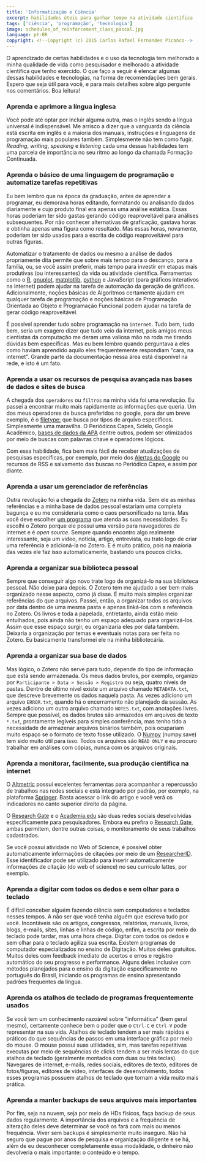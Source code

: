 ```yaml
--- 
title: 'Informatização e Ciência'
excerpt: habilidades úteis para ganhar tempo na atividade científica
tags: ['ciência', 'programação', 'tecnologia']
image: schedules_of_reinforcement_class_pascal.jpg
language: pt-BR
copyright: <!--Copyright (c) 2015 Carlos Rafael Fernandes Picanco-->
---
```


O aprendizado de certas habilidades e o uso da tecnologia tem melhorado a minha qualidade de vida como pesquisador e melhorado a atividade científica que tenho exercido. O que faço a seguir é elencar algumas dessas habilidades e tecnologias, na forma de recomendações bem gerais. Espero que seja útil para você, e para mais detalhes sobre algo pergunte nos comentários. Boa leitura!

### Aprenda e aprimore a língua inglesa

Você pode até optar por incluir alguma outra, mas o inglês sendo a língua universal é indispensável. Me arrisco a dizer que a vanguarda da ciência está escrita em inglês e a maioria dos manuais, instruções e linguagens de programação mais populares também. Simplesmente não tem como fugir. *Reading*, *writing*, *speaking* e *listening* cada uma dessas habilidades tem uma parcela de importância no seu ritmo ao longo da chamada Formação Continuada. 

### Aprenda o básico de uma linguagem de programação e automatize tarefas repetitivas

Eu bem lembro que na época da graduação, antes de aprender a programar, eu demorava horas editando, formatando ou analisando dados diariamente e cujo produto final era apenas uma análise estática. Essas horas poderiam ter sido gastas gerando código reaproveitável para análises subsequentes. Por não conhecer alternativas de graficação, gastava horas e obtinha apenas uma figura como resultado. Mas essas horas, novamente, poderiam ter sido usadas para a escrita de código reaproveitável para outras figuras.

Automatizar o tratamento de dados ou mesmo a análise de dados propriamente dita permite que sobre mais tempo para o descanço, para a família, ou, se você assim preferir, mais tempo para investir em etapas mais produtivas (ou interessantes) da vida ou atividade científica. Ferramentas como o [R](http://www.r-project.org/), [gnuplot](http://www.gnuplot.info/), [matplotlib](http://matplotlib.org/), [python](https://www.python.org/) e JavaScript (para gráficos interativos na internet) podem ajudar na tarefa de automação da geração de gráficos. Adicionalmente, noções básicas de Algoritmos certamente ajudam em qualquer tarefa de programação e noções básicas de Programação Orientada ao Objeto e Programação Funcional podem ajudar na tarefa de gerar código reaproveitável.

É possível aprender tudo sobre programação na `internet`. Tudo bem, tudo bem, seria um exagero dizer que tudo veio da internet, pois amigos meus cientistas da computação me deram uma valiosa mão na roda me tirando dúvidas bem específicas. Mas eu bem lembro quando perguntava a eles como haviam aprendido aquilo eles frequentemente respondiam "cara, na internet". Grande parte da documentação nessa área está disponível na rede, e isto é um fato.

### Aprenda a usar os recursos de pesquisa avançada nas bases de dados e sites de busca

A chegada dos `operadores` ou `filtros` na minha vida foi uma revolução. Eu passei a encontrar muito mais rapidamente as informações que queria. Um dos meus operadores de busca preferidos no google, para dar um breve exemplo, é o [filetype:](https://www.google.ca/search?q=%22skinner%22+filetype:pdf) que busca por tipos de arquivo específicos. Simplesmente uma maravilha. O Periódicos Capes, Scielo, Google Acadêmico, [bases de dados da APA](http://www.apa.org/pubs/databases/index.aspx) dentre outros, podem ser otimizados por meio de buscas com palavras chave e operadores lógicos.

Com essa habilidade, fica bem mais fácil de receber atualizações de pesquisas específicas, por exemplo, por meio dos [Alertas do Google](https://support.google.com/alerts/?hl=pt-BR) ou recursos de RSS e salvamento das buscas no Periódico Capes, e assim por diante.

### Aprenda a usar um gerenciador de referências

Outra revolução foi a chegada do [Zotero](https://www.zotero.org/) na minha vida. Sem ele as minhas referências e a minha base de dados pessoal estariam uma completa bagunça e eu me consideraria como o caos personificado na terra. Mas você deve escolher [um programa](http://en.wikipedia.org/wiki/Comparison_of_reference_management_software) que atenda as suas necessidades. Eu escolhi o Zotero porque ele possui uma versão para navegadores de internet e é *open source*. Sempre quando encontro algo realmente interessante, seja um video, notícia, artigo, entrevista, eu trato logo de criar uma referência e adicioná-la no Zotero. E é muito prático, pois na maioria das vezes ele faz isso automaticamente, bastando uns poucos clicks.

### Aprenda a organizar sua biblioteca pessoal

Sempre que conseguir algo novo trate logo de organizá-lo na sua biblioteca pessoal. Não deixe para depois. O Zotero tem me ajudado a ser bem mais organizado nesse aspecto, como já disse. É muito mais simples organizar referências do que arquivos. Passei, então, a organizar todos os arquivos por data dentro de uma mesma pasta e apenas linká-los com a referência no Zotero. Os livros e toda a papelada, entretanto, ainda estão meio entulhados, pois ainda não tenho um espaço adequado para organizá-los. Assim que esse espaço surgir, eu organizaria eles por data também. Deixaria a organização por temas e eventuais notas para ser feita no Zotero. Eu basicamente transformei ele na minha bibliotecária.

### Aprenda a organizar sua base de dados

Mas lógico, o Zotero não serve para tudo, depende do tipo de informação que está sendo armazenada. Os meus dados brutos, por exemplo, organizo por `Participante > Data > Sessão > Registro` ou seja, quatro níveis de pastas. Dentro de último nível existe um arquivo chamado `METADATA.txt`, que descreve brevemente os dados naquela pasta. As vezes adiciono um arquivo `ERROR.txt`, quando há o encerramento não planejado da sessão. As vezes adiciono um outro arquivo chamado `NOTES.txt`, com anotações livres. Sempre que possível, os dados brutos são armazedos em arquivos de texto `*.txt`, prontamente legíveis para simples conferência, mas tenho tido a necessidade de armazenar arquivos binários também, pois ocupariam muito espaço se o formato de texto fosse utilizado. O [Numpy](http://www.numpy.org/) (numpy.save) tem sido muito útil para isso. Todos os arquivos são `READ ONLY` e eu procuro trabalhar em análises com cópias, nunca com os arquivos originais.

### Aprenda a monitorar, facilmente, sua produção científica na internet

O [Altmetric](http://www.altmetric.com/) possui excelentes ferramentas para acompanhar a repercussão de trabalhos nas redes sociais e está integrado por padrão, por exemplo, na plataforma [Springer](http://www.springer.com/). Basta acessar o link do artigo e você verá os indicadores no canto superior direito da página.

O [Research Gate](http://researchgate.org/) e o [Academia.edu](http://academia.edu/) são duas redes sociais deselvolvidas especificamente para pesquisadores. Embora eu prefira o [Research Gate](http://researchgate.org/), ambas permitem, dentre outras coisas, o monitoramento de seus trabalhos cadastrados.

Se você possui atividade no Web of Science, é possível obter automaticamente informações de citações por meio de um [ResearcherID](http://www.researcherid.com). Esse identificador pode ser utilizado para inserir automaticamente informações de citação (do web of science) no seu currículo lattes, por exemplo.

### Aprenda a digitar com todos os dedos e sem olhar para o teclado

É difícil conceber alguém fazendo ciência sem computadores e teclados nesses tempos. A não ser que você tenha alguém que escreva tudo por você. Incontáveis são os artigos, congressos, relatórios, manuais, livros, blogs, e-mails, sites, linhas e linhas de código, enfim, a escrita por meio do teclado pode tardar, mas uma hora chega. Digitar com todos os dedos e sem olhar para o teclado agiliza sua escrita. Existem programas de computador especializados no ensino de Digitação. Muitos deles gratuitos. Muitos deles com feedback imediato de acertos e erros e registro automático do seu progresso e performance. Alguns deles inclusive com métodos planejados para o ensino da digitação especificamente no português do Brasil, iniciando os programas de ensino apresentando padrões frequentes da lingua.

### Aprenda os atalhos de teclado de programas frequentemente usados

Se você tem um conhecimento razoável sobre "informática" (bem geral mesmo), certamente conhece bem o poder que o `Ctrl-C` e `Ctrl-V` pode representar na sua vida. Atalhos de teclado tendem a ser mais rápidos e práticos do que sequências de passos em uma interface gráfica por meio do mouse. O mouse possui suas utilidades, sim, mas tarefas repetitivas executas por meio de sequências de clicks tendem a ser mais lentas do que atalhos de teclado (geralmente montados com duas ou três teclas). Navegares de internet, e-mails, redes sociais, editores de texto, editores de fotos/figuras, editores de video, interfaces de desenvolvimento, todos esses programas possuem atalhos de teclado que tornam a vida muito mais prática.

### Aprenda a manter backups de seus arquivos mais importantes

Por fim, seja na nuvem, seja por meio de HDs físicos, faça backup de seus dados regularmente. A importância dos arquivos e a frequência de alteração deles deve determinar se você os fará com mais ou menos frequência. Viver sem backups é simplesmente muito inseguro. Não há seguro que pague por anos de pesquisa e organização diligente e se há, além de eu desconhecer completamente essa modalidade, o dinheiro não devolveria o mais importante: o conteúdo e o tempo.